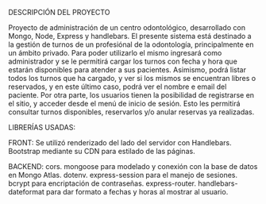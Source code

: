 DESCRIPCIÓN DEL PROYECTO

Proyecto de administración de un centro odontológico, desarrollado con Mongo, Node, Express y handlebars.
El presente sistema está destinado a la gestión de turnos de un profesiónal de la odontología, principalmente en un ámbito privado. Para poder utilizarlo el mismo ingresará como administrador y se le permitirá cargar los turnos con fecha y hora que estarán disponibles para atender a sus pacientes. Asimismo, podrá listar todos los turnos que ha cargado, y ver si los mismos se encuentran libres o reservados, y en este último caso, podrá ver el nombre e email del paciente. Por otra parte, los usuarios tienen la posibilidad de registrarse en el sitio, y acceder desde el menú de inicio de sesión. Esto les permitirá consultar turnos disponibles, reservarlos y/o anular reservas ya realizadas.


LIBRERÍAS USADAS:

FRONT: 
Se utilizó renderizado del lado del servidor con Handlebars.
Bootstrap mediante su CDN para estilado de las páginas.

BACKEND:
cors.
mongoose para modelado y conexión con la base de datos en Mongo Atlas.
dotenv.
express-session para el manejo de sesiones.
bcrypt para encriptación de contraseñas.
express-router.
handlebars-dateformat para dar formato a fechas y horas al mostrar al usuario.

